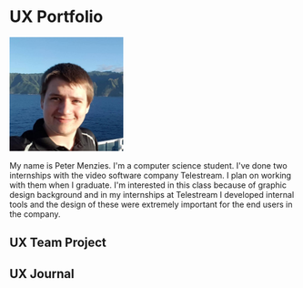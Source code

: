# UX Portfolio

<img src="assets/16114624_649188098594244_1056853292021369709_n.jpg" width="200" />

My name is Peter Menzies. I'm a computer science student. I've done two internships with the video software company Telestream. I plan on working with them when I graduate. I'm interested in this class because of graphic design background and in my internships at Telestream I developed internal tools and the design of these were extremely important for the end users in the company.

## UX Team Project


## UX Journal

